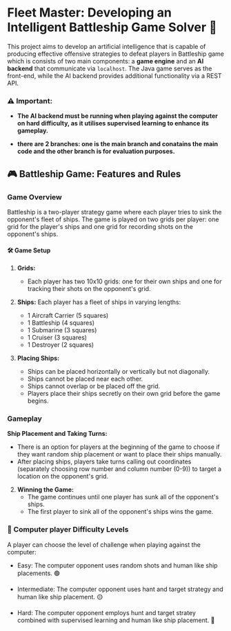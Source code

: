 # Fleet Master: Developing an Intelligent Battleship Game Solver 🧠

This project aims to develop an artificial intelligence that is capable of producing effective offensive strategies to defeat players in Battleship game which is consists of two main components: a **game engine** and an **AI backend** that communicate via `localhost`. The Java game serves as the front-end, while the AI backend provides additional functionality via a REST API.

### ⚠️ Important: 

- **The AI backend must be running when playing against the computer on hard difficulty, as it utilises supervised learning to enhance its gameplay.**

- **there are 2 branches: one is the main branch and conatains the main code and  the other branch is for evaluation purposes.**

## 🎮 Battleship Game: Features and Rules

### Game Overview

Battleship is a two-player strategy game where each player tries to sink the opponent's fleet of ships. The game is played on two grids per player: one grid for the player's ships and one grid for recording shots on the opponent's ships.

#### 🛠️ Game Setup

1. **Grids:**
   - Each player has two 10x10 grids: one for their own ships and one for tracking their shots on the opponent's grid.

2. **Ships:**
   Each player has a fleet of ships in varying lengths:
   - 1 Aircraft Carrier (5 squares)
   - 1 Battleship (4 squares)
   - 1 Submarine (3 squares)
   - 1 Cruiser (3 squares)
   - 1 Destroyer (2 squares)

3. **Placing Ships:**
   - Ships can be placed horizontally or vertically but not diagonally.
   - Ships cannot be placed near each other.
   - Ships cannot overlap or be placed off the grid.
   - Players place their ships secretly on their own grid before the game begins.

### Gameplay

 **Ship Placement and Taking Turns:**
   - There is an option for players at the beginning of the game to choose if they want random ship placement or want to place their ships manually.
   - After placing ships, players take turns calling out coordinates (separately choosing row number and column number (0-9)) to target a location on the opponent's grid.

2. **Winning the Game:**
   - The game continues until one player has sunk all of the opponent's ships.
   - The first player to sink all of the opponent's ships wins the game.

### 🤖 Computer player Difficulty Levels 

A player can choose the level of challenge when playing against the computer:

- Easy: The computer opponent uses random shots and human like ship placements. 🟢

- Intermediate: The computer opponent uses hant and target strategy and human like ship placement. 🟡

- Hard: The computer opponent employs hunt and target stratey combined with supervised learning and human like ship placement. 🔴




